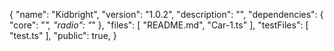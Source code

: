 {
    "name": "Kidbright",
    "version": "1.0.2",
    "description": "",
    "dependencies": {
        "core": "*",
        "radio": "*"
    },
    "files": [
        "README.md",
        "Car-1.ts"
    ],
    "testFiles": [
        "test.ts"
    ],
    "public": true,
}
